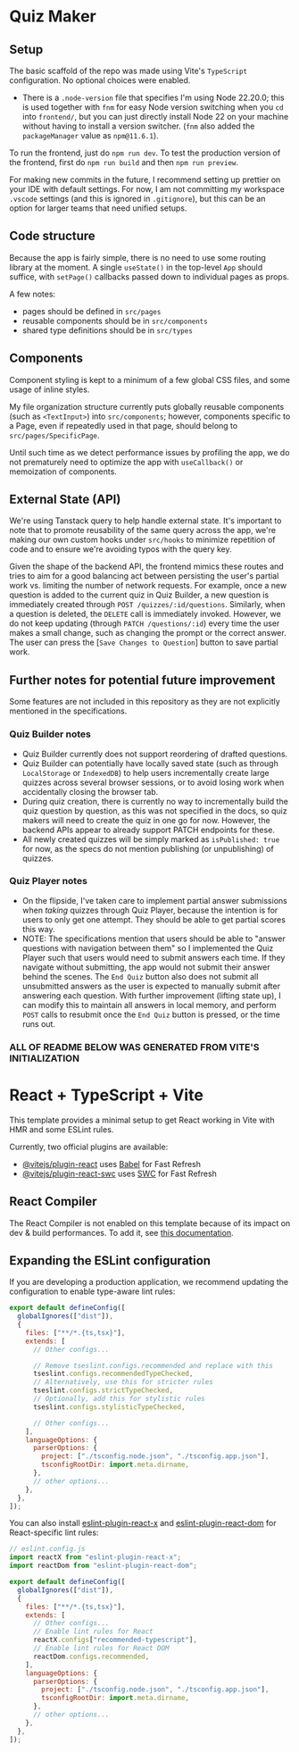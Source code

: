 # Quiz Maker

## Setup

The basic scaffold of the repo was made using Vite's `TypeScript` configuration. No optional choices were enabled.

- There is a `.node-version` file that specifies I'm using Node 22.20.0; this is used together with `fnm` for easy Node version switching when you `cd` into `frontend/`, but you can just directly install Node 22 on your machine without having to install a version switcher. (`fnm` also added the `packageManager` value as `npm@11.6.1`).

To run the frontend, just do `npm run dev`.
To test the production version of the frontend, first do `npm run build` and then `npm run preview`.

For making new commits in the future, I recommend setting up prettier on your IDE with default settings. For now, I am not committing my workspace `.vscode` settings (and this is ignored in `.gitignore`), but this can be an option for larger teams that need unified setups.

## Code structure

Because the app is fairly simple, there is no need to use some routing library at the moment. A single `useState()` in the top-level `App` should suffice, with `setPage()` callbacks passed down to individual pages as props.

A few notes:

- pages should be defined in `src/pages`
- reusable components should be in `src/components`
- shared type definitions should be in `src/types`

## Components

Component styling is kept to a minimum of a few global CSS files, and some usage of inline styles.

My file organization structure currently puts globally reusable components (such as `<TextInput>`) into `src/components`; however, components specific to a Page, even if repeatedly used in that page, should belong to `src/pages/SpecificPage`.

Until such time as we detect performance issues by profiling the app, we do not prematurely need to optimize the app with `useCallback()` or memoization of components.

## External State (API)

We're using Tanstack query to help handle external state. It's important to note that to promote reusability of the same query across the app, we're making our own custom hooks under `src/hooks` to minimize repetition of code and to ensure we're avoiding typos with the query key.

Given the shape of the backend API, the frontend mimics these routes and tries to aim for a good balancing act between persisting the user's partial work vs. limiting the number of network requests. For example, once a new question is added to the current quiz in Quiz Builder, a new question is immediately created through `POST /quizzes/:id/questions`. Similarly, when a question is deleted, the `DELETE` call is immediately invoked. However, we do not keep updating (through `PATCH /questions/:id`) every time the user makes a small change, such as changing the prompt or the correct answer. The user can press the [`Save Changes to Question`] button to save partial work.

## Further notes for potential future improvement

Some features are not included in this repository as they are not explicitly mentioned in the specifications.

### Quiz Builder notes

- Quiz Builder currently does not support reordering of drafted questions.
- Quiz Builder can potentially have locally saved state (such as through `LocalStorage` or `IndexedDB`) to help users incrementally create large quizzes across several browser sessions, or to avoid losing work when accidentally closing the browser tab.
- During quiz creation, there is currently no way to incrementally build the quiz question by question, as this was not specified in the docs, so quiz makers will need to create the quiz in one go for now. However, the backend APIs appear to already support PATCH endpoints for these.
- All newly created quizzes will be simply marked as `isPublished: true` for now, as the specs do not mention publishing (or unpublishing) of quizzes.

### Quiz Player notes

- On the flipside, I've taken care to implement partial answer submissions when _taking_ quizzes through Quiz Player, because the intention is for users to only get one attempt. They should be able to get partial scores this way.
- NOTE: The specifications mention that users should be able to "answer questions with navigation between them" so I implemented the Quiz Player such that users would need to submit answers each time. If they navigate without submitting, the app would not submit their answer behind the scenes. The `End Quiz` button also does not submit all unsubmitted answers as the user is expected to manually submit after answering each question. With further improvement (lifting state up), I can modify this to maintain all answers in local memory, and perform `POST` calls to resubmit once the `End Quiz` button is pressed, or the time runs out.

### ALL OF README BELOW WAS GENERATED FROM VITE'S INITIALIZATION

# React + TypeScript + Vite

This template provides a minimal setup to get React working in Vite with HMR and some ESLint rules.

Currently, two official plugins are available:

- [@vitejs/plugin-react](https://github.com/vitejs/vite-plugin-react/blob/main/packages/plugin-react) uses [Babel](https://babeljs.io/) for Fast Refresh
- [@vitejs/plugin-react-swc](https://github.com/vitejs/vite-plugin-react/blob/main/packages/plugin-react-swc) uses [SWC](https://swc.rs/) for Fast Refresh

## React Compiler

The React Compiler is not enabled on this template because of its impact on dev & build performances. To add it, see [this documentation](https://react.dev/learn/react-compiler/installation).

## Expanding the ESLint configuration

If you are developing a production application, we recommend updating the configuration to enable type-aware lint rules:

```js
export default defineConfig([
  globalIgnores(["dist"]),
  {
    files: ["**/*.{ts,tsx}"],
    extends: [
      // Other configs...

      // Remove tseslint.configs.recommended and replace with this
      tseslint.configs.recommendedTypeChecked,
      // Alternatively, use this for stricter rules
      tseslint.configs.strictTypeChecked,
      // Optionally, add this for stylistic rules
      tseslint.configs.stylisticTypeChecked,

      // Other configs...
    ],
    languageOptions: {
      parserOptions: {
        project: ["./tsconfig.node.json", "./tsconfig.app.json"],
        tsconfigRootDir: import.meta.dirname,
      },
      // other options...
    },
  },
]);
```

You can also install [eslint-plugin-react-x](https://github.com/Rel1cx/eslint-react/tree/main/packages/plugins/eslint-plugin-react-x) and [eslint-plugin-react-dom](https://github.com/Rel1cx/eslint-react/tree/main/packages/plugins/eslint-plugin-react-dom) for React-specific lint rules:

```js
// eslint.config.js
import reactX from "eslint-plugin-react-x";
import reactDom from "eslint-plugin-react-dom";

export default defineConfig([
  globalIgnores(["dist"]),
  {
    files: ["**/*.{ts,tsx}"],
    extends: [
      // Other configs...
      // Enable lint rules for React
      reactX.configs["recommended-typescript"],
      // Enable lint rules for React DOM
      reactDom.configs.recommended,
    ],
    languageOptions: {
      parserOptions: {
        project: ["./tsconfig.node.json", "./tsconfig.app.json"],
        tsconfigRootDir: import.meta.dirname,
      },
      // other options...
    },
  },
]);
```
